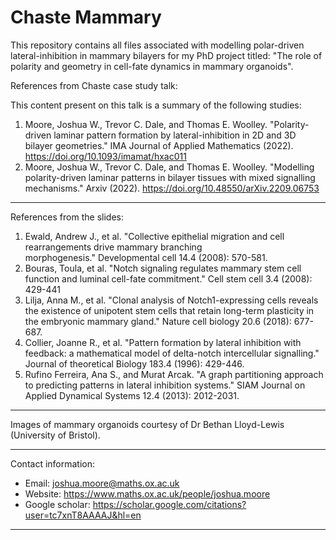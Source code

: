 # Chaste Mammary
This repository contains all files associated with modelling polar-driven lateral-inhibition in mammary bilayers for my PhD project titled: "The role of polarity and geometry in cell-fate dynamics in mammary organoids".


References from Chaste case study talk:

This content present on this talk is a summary of the following studies:

1. Moore, Joshua W., Trevor C. Dale, and Thomas E. Woolley. "Polarity-driven laminar pattern formation by lateral-inhibition in 2D and 3D bilayer geometries." IMA Journal of Applied Mathematics (2022). https://doi.org/10.1093/imamat/hxac011
2. Moore, Joshua W., Trevor C. Dale, and Thomas E. Woolley. "Modelling polarity-driven laminar patterns in bilayer tissues with mixed signalling mechanisms." Arxiv (2022). https://doi.org/10.48550/arXiv.2209.06753
---
References from the slides:
1. Ewald, Andrew J., et al. "Collective epithelial migration and cell rearrangements drive mammary branching morphogenesis." Developmental cell 14.4 (2008): 570-581.
2. Bouras, Toula, et al. "Notch signaling regulates mammary stem cell function and luminal cell-fate commitment." Cell stem cell 3.4 (2008): 429-441
3. Lilja, Anna M., et al. "Clonal analysis of Notch1-expressing cells reveals the existence of unipotent stem cells that retain long-term plasticity in the embryonic mammary gland." Nature cell biology 20.6 (2018): 677-687.
4. Collier, Joanne R., et al. "Pattern formation by lateral inhibition with feedback: a mathematical model of delta-notch intercellular signalling." Journal of theoretical Biology 183.4 (1996): 429-446.
5. Rufino Ferreira, Ana S., and Murat Arcak. "A graph partitioning approach to predicting patterns in lateral inhibition systems." SIAM Journal on Applied Dynamical Systems 12.4 (2013): 2012-2031.

---
Images of mammary organoids courtesy of Dr Bethan Lloyd-Lewis (University of Bristol).

---
Contact information: 
- Email: joshua.moore@maths.ox.ac.uk
- Website: https://www.maths.ox.ac.uk/people/joshua.moore
- Google scholar: https://scholar.google.com/citations?user=tc7xnT8AAAAJ&hl=en
---

